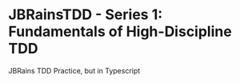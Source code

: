 # JBRainsTDD - Series 1: Fundamentals of High-Discipline TDD
JBRains TDD Practice, but in Typescript

